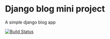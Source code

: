 # Django blog mini project

A simple django blog app

[![Build Status](https://travis-ci.org/conoroshea1996/simple-Django_Blog_App.svg?branch=master)](https://travis-ci.org/conoroshea1996/simple-Django_Blog_App)